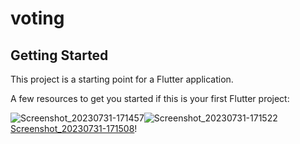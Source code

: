# voting

## Getting Started

This project is a starting point for a Flutter application.

A few resources to get you started if this is your first Flutter project:

![Screenshot_20230731-171457](https://github.com/srabonbapari120/question_answer_app/assets/131807373/18d578f3-d75f-4dff-9b10-ea2000d3d8af)![Screenshot_20230731-171522](https://github.com/srabonbapari120/question_answer_app/assets/131807373/79b8dadd-1410-4f81-be53-7a1b5524c1d0)        
[Screenshot_20230731-171508](https://github.com/srabonbapari120/question_answer_app/assets/131807373/e00ee362-3fde-4818-867d-06c2c3ef088d)!



